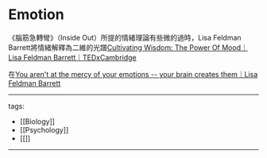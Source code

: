# Emotion

《腦筋急轉彎》（Inside Out）所提的情緒理論有些微的過時，Lisa Feldman Barrett將情緒解釋為二維的光譜[Cultivating Wisdom: The Power Of Mood｜Lisa Feldman Barrett｜TEDxCambridge](https://youtu.be/ZYAEh3T5a80)


在[You aren't at the mercy of your emotions -- your brain creates them｜Lisa Feldman Barrett](https://youtu.be/0gks6ceq4eQ)


---
tags:
  - [[Biology]]
  - [[Psychology]]
  - [[]]
---